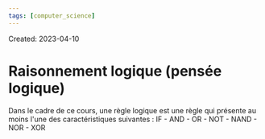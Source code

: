 ```yaml
---
tags: [computer_science] 
---
```

Created: 2023-04-10

# Raisonnement logique (pensée logique)
Dans le cadre de ce cours, une règle logique est une règle qui présente au moins l'une des caractéristiques suivantes : IF - AND - OR - NOT - NAND - NOR - XOR